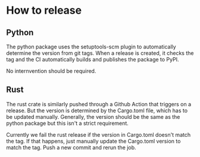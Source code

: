 # How to release

## Python
The python package uses the setuptools-scm plugin to automatically determine the version from git tags. When a release is created, it checks the tag and the CI automatically builds and publishes the package to PyPI.

No internvention should be required.

## Rust
The rust crate is similarly pushed through a Github Action that triggers on a release. But the version is determined by the Cargo.toml file, which has to be updated manually. Generally, the version should be the same as the python package but this isn't a strict requirement.

Currently we fail the rust release if the version in Cargo.toml doesn't match the tag. If that happens, just manually update the Cargo.toml version to match the tag. Push a new commit and rerun the job.
